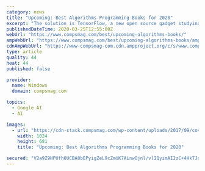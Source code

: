 ```yaml
---
category: news
title: "Upcoming: Best Algorithms Programming Books for 2020"
excerpt: "The solution is TensorFlow, a new open source gadget studying library from Google. System Finding out with TensorFlow teaches readers about gadget studying algorithms and natural methods to enforce answers with TensorFlow. Every bankruptcy zooms into a unique instance of gadget studying. “Bored and Brilliant shows the fascinating side of boredom."
publishedDateTime: 2020-03-25T12:55:00Z
webUrl: "https://www.compsmag.com/best/upcoming-algorithms-books/"
ampWebUrl: "https://www.compsmag.com/best/upcoming-algorithms-books/amp/"
cdnAmpWebUrl: "https://www-compsmag-com.cdn.ampproject.org/c/s/www.compsmag.com/best/upcoming-algorithms-books/amp/"
type: article
quality: 44
heat: 44
published: false

provider:
  name: Windows
  domain: compsmag.com

topics:
  - Google AI
  - AI

images:
  - url: "https://cdn-stack.compsmag.com/wp-content/uploads/2017/09/cover-macbook-pro-macbook-computer-programming-60626-1024x681.jpeg"
    width: 1024
    height: 681
    title: "Upcoming: Best Algorithms Programming Books for 2020"

secured: "V2a9Z9HPUfhOUCBA8bEPyigZeL9cZmUK7ALnwOjnl/vlIQyimAI2zC+4HkTJqJPBqIGY3/Rql3s/Cln4PDaNn1JNciIj4JsnLIWo5HLqbjNEymHcW0tU9QDf/9tdJ/yzuiJ6zqidEkcZX+Wf6QUcKs3mpRwQm90xfDmwgYicXqBI6I3KL2lfi5TY/Yg1nuWlAd307VT/DsiMUwnlINODuhZsHRecZRRbske7SmTYj3TA2UOEUq3httO9WFZmIlrjtonMgDQ2cxIa4Uw2+wMxq0FuBH+gY0gXpoffPVPpYMxMZzpjxsJ0ExB+L+A2rM2x;hDDEM5mKn9b0xpd3Ce9k3A=="
---
```


